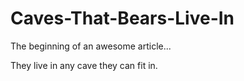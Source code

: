 # Caves-That-Bears-Live-In

The beginning of an awesome article...

They live in any cave they can fit in.
